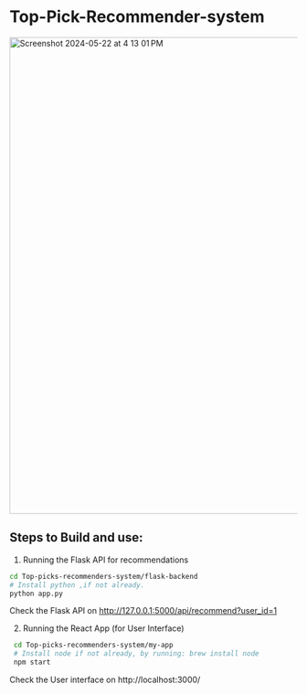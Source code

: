 # Top-Pick-Recommender-system

<img width="835" alt="Screenshot 2024-05-22 at 4 13 01 PM" src="https://github.com/manojbusam/Top-Pick-Recommender-system/assets/44409170/fe112906-3444-4b67-9b1d-8e1dd6d835e0">

## Steps to Build and use:

1. Running the Flask API for recommendations
  ```bash
  cd Top-picks-recommenders-system/flask-backend
  # Install python ,if not already.
  python app.py
  ```
  Check the Flask API on http://127.0.0.1:5000/api/recommend?user_id=1
  
2. Running the React App (for User Interface)

  ```bash
   cd Top-picks-recommenders-system/my-app
   # Install node if not already, by running: brew install node
   npm start
  ```
  Check the User interface on http://localhost:3000/

  

